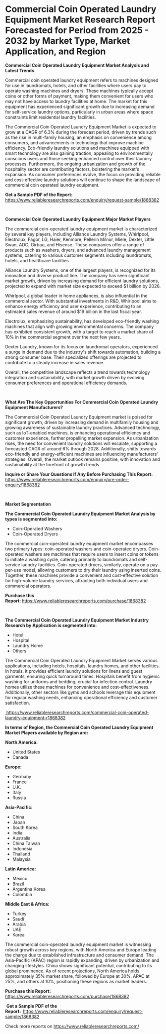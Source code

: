 <p><h1>Commercial Coin Operated Laundry Equipment Market Research Report Forecasted for Period from 2025 -  2032 by Market Type, Market Application, and Region</h1></p><p><strong>Commercial Coin Operated Laundry Equipment Market Analysis and Latest Trends</strong></p>
<p><p>Commercial coin operated laundry equipment refers to machines designed for use in laundromats, hotels, and other facilities where users pay to operate washing machines and dryers. These machines typically accept coins or other forms of payment, making them convenient for users who may not have access to laundry facilities at home. The market for this equipment has experienced significant growth due to increasing demand for self-service laundry options, particularly in urban areas where space constraints limit residential laundry facilities.</p><p>The Commercial Coin Operated Laundry Equipment Market is expected to grow at a CAGR of 6.3% during the forecast period, driven by trends such as the rise in multi-family housing, an emphasis on convenience among consumers, and advancements in technology that improve machine efficiency. Eco-friendly laundry solutions and machines equipped with smart technology are also gaining traction, appealing to environmentally conscious users and those seeking enhanced control over their laundry processes. Furthermore, the ongoing urbanization and growth of the hospitality sector are contributing factors, bolstering the market's expansion. As consumer preferences evolve, the focus on providing reliable and cost-effective laundry solutions will continue to shape the landscape of commercial coin operated laundry equipment.</p></p>
<p><strong>Get a Sample PDF of the Report:&nbsp;</strong> <a href="https://www.reliableresearchreports.com/enquiry/request-sample/1868382?utm_campaign=3090&utm_medium=2&utm_source=Github&utm_content=ia&utm_term=08042025&utm_id=commercial-coin-operated-laundry-equipment">https://www.reliableresearchreports.com/enquiry/request-sample/1868382</a></p>
<p>&nbsp;</p>
<p><strong>Commercial Coin Operated Laundry Equipment Major Market Players</strong></p>
<p><p>The commercial coin-operated laundry equipment market is characterized by several key players, including Alliance Laundry Systems, Whirlpool, Electrolux, Fagor, LG, Haier, Kenmore, Pellerin Milnor, Miele, Dexter, Little Swan, ADC, Girbau, and Hisense. These companies offer a range of products such as washers, dryers, and advanced laundry management systems, catering to various customer segments including laundromats, hotels, and healthcare facilities.</p><p>Alliance Laundry Systems, one of the largest players, is recognized for its innovation and diverse product line. The company has seen significant market growth, driven by increasing demand for efficient laundry solutions, projected to expand with market size expected to exceed $1 billion by 2026.</p><p>Whirlpool, a global leader in home appliances, is also influential in the commercial sector. With substantial investments in R&D, Whirlpool aims to enhance energy efficiency and user experience, contributing to an estimated sales revenue of around $19 billion in the last fiscal year.</p><p>Electrolux, emphasizing sustainability, has developed eco-friendly washing machines that align with growing environmental concerns. The company has exhibited consistent growth, with a target to reach a market share of 10% in the commercial segment over the next few years.</p><p>Dexter Laundry, known for its focus on laundromat operators, experienced a surge in demand due to the industry's shift towards automation, building a strong consumer base. Their specialized offerings are projected to contribute to a steady increase in sales revenue.</p><p>Overall, the competitive landscape reflects a trend towards technology integration and sustainability, with market growth driven by evolving consumer preferences and operational efficiency demands.</p></p>
<p>&nbsp;</p>
<p><strong>What Are The Key Opportunities For Commercial Coin Operated Laundry Equipment Manufacturers?</strong></p>
<p><p>The Commercial Coin Operated Laundry Equipment market is poised for significant growth, driven by increasing demand in multifamily housing and growing awareness of sustainable laundry practices. Advanced technology, such as IoT-enabled machines, is enhancing operational efficiency and customer experience, further propelling market expansion. As urbanization rises, the need for convenient laundry solutions will escalate, supporting a forecasted CAGR of around 6% through 2028. Additionally, shifts towards eco-friendly and energy-efficient machines are influencing manufacturers' strategies. Overall, the market outlook remains positive, with innovation and sustainability at the forefront of growth trends.</p></p>
<p><strong>Inquire or Share Your Questions If Any Before Purchasing This Report:</strong> <a href="https://www.reliableresearchreports.com/enquiry/pre-order-enquiry/1868382?utm_campaign=3090&utm_medium=2&utm_source=Github&utm_content=ia&utm_term=08042025&utm_id=commercial-coin-operated-laundry-equipment">https://www.reliableresearchreports.com/enquiry/pre-order-enquiry/1868382</a></p>
<p>&nbsp;</p>
<p><strong>Market Segmentation</strong></p>
<p><strong>The Commercial Coin Operated Laundry Equipment Market Analysis by types is segmented into:</strong></p>
<p><ul><li>Coin-Operated Washers</li><li>Coin-Operated Dryers</li></ul></p>
<p><p>The commercial coin-operated laundry equipment market encompasses two primary types: coin-operated washers and coin-operated dryers. Coin-operated washers are machines that require users to insert coins or tokens to initiate a washing cycle, catering primarily to laundromats and self-service laundry facilities. Coin-operated dryers, similarly, operate on a pay-per-use model, allowing customers to dry their laundry using inserted coins. Together, these machines provide a convenient and cost-effective solution for high-volume laundry services, attracting both individual users and commercial operators.</p></p>
<p><strong>Purchase this Report:&nbsp;</strong><a href="https://www.reliableresearchreports.com/purchase/1868382?utm_campaign=3090&utm_medium=2&utm_source=Github&utm_content=ia&utm_term=08042025&utm_id=commercial-coin-operated-laundry-equipment">https://www.reliableresearchreports.com/purchase/1868382</a></p>
<p>&nbsp;</p>
<p><strong>The Commercial Coin Operated Laundry Equipment Market Industry Research by Application is segmented into:</strong></p>
<p><ul><li>Hotel</li><li>Hospital</li><li>Laundry Home</li><li>Others</li></ul></p>
<p><p>The Commercial Coin Operated Laundry Equipment Market serves various applications, including hotels, hospitals, laundry homes, and other facilities. In hotels, it provides efficient laundry solutions for linens and guest garments, ensuring quick turnaround times. Hospitals benefit from hygienic washing for uniforms and bedding, crucial for infection control. Laundry homes utilize these machines for convenience and cost-effectiveness. Additionally, other sectors like gyms and schools leverage this equipment for regular washing needs, enhancing operational efficiency and customer satisfaction.</p></p>
<p><a href="https://www.reliableresearchreports.com/commercial-coin-operated-laundry-equipment-r1868382?utm_campaign=3090&utm_medium=2&utm_source=Github&utm_content=ia&utm_term=08042025&utm_id=commercial-coin-operated-laundry-equipment">&nbsp;https://www.reliableresearchreports.com/commercial-coin-operated-laundry-equipment-r1868382</a></p>
<p><strong>In terms of Region, the Commercial Coin Operated Laundry Equipment Market Players available by Region are:</strong></p>
<p>
    <p> <strong> North America: </strong>
        <ul>
            <li>United States</li>
            <li>Canada</li>
        </ul>
        </p> 
    <p> <strong> Europe: </strong>
        <ul>
            <li>Germany</li>
            <li>France</li>
            <li>U.K.</li>
            <li>Italy</li>
            <li>Russia</li>
        </ul>
        </p> 
    <p> <strong> Asia-Pacific: </strong>
        <ul>
            <li>China</li>
            <li>Japan</li>
            <li>South Korea</li>
            <li>India</li>
            <li>Australia</li>
            <li>China Taiwan</li>
            <li>Indonesia</li>
            <li>Thailand</li>
            <li>Malaysia</li>
        </ul>
        </p> 
    <p> <strong> Latin America: </strong>
        <ul>
            <li>Mexico</li>
            <li>Brazil</li>
            <li>Argentina Korea</li>
            <li>Colombia</li>
        </ul>
        </p> 
    <p> <strong> Middle East & Africa: </strong>
        <ul>
            <li>Turkey</li>
            <li>Saudi</li>
            <li>Arabia</li>
            <li>UAE</li>
            <li>Korea</li>
        </ul>
    </p>
    </p>
<p><p>The commercial coin-operated laundry equipment market is witnessing robust growth across key regions, with North America and Europe leading the charge due to established infrastructure and consumer demand. The Asia-Pacific (APAC) region is rapidly expanding, driven by urbanization and changing lifestyles. China shows significant potential, contributing to its global prominence. As of recent projections, North America holds approximately 35% market share, followed by Europe at 30%, APAC at 25%, and others at 10%, positioning these regions as market leaders.</p></p>
<p><strong>Purchase this Report: </strong><a href="https://www.reliableresearchreports.com/purchase/1868382?utm_campaign=3090&utm_medium=2&utm_source=Github&utm_content=ia&utm_term=08042025&utm_id=commercial-coin-operated-laundry-equipment">https://www.reliableresearchreports.com/purchase/1868382</a></p>
<p>&nbsp;<strong>Get a Sample PDF of the Report:&nbsp;&nbsp;</strong><a href="https://www.reliableresearchreports.com/enquiry/request-sample/1868382?utm_campaign=3090&utm_medium=2&utm_source=Github&utm_content=ia&utm_term=08042025&utm_id=commercial-coin-operated-laundry-equipment">https://www.reliableresearchreports.com/enquiry/request-sample/1868382</a></p>
<p><strong></strong></p>
<p>Check more reports on <a href="https://www.reliableresearchreports.com/?utm_campaign=3090&utm_medium=2&utm_source=Github&utm_content=ia&utm_term=08042025&utm_id=commercial-coin-operated-laundry-equipment">https://www.reliableresearchreports.com/</a></p>